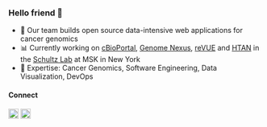 ### Hello friend 🫶

<!--
**inodb/inodb** is a ✨ _special_ ✨ repository because its `README.md` (this file) appears on your GitHub profile.

Here are some ideas to get you started:

- 🔭 I’m currently working on ...
- 🌱 I’m currently learning ...
- 👯 I’m looking to collaborate on ...
- 🤔 I’m looking for help with ...
- 💬 Ask me about ...
- 📫 How to reach me: ...
- 😄 Pronouns: ...
- ⚡ Fun fact: ...
-->

- 🧬 Our team builds open source data-intensive web applications for cancer genomics
- 📊 Currently working on [cBioPortal](https://cbioportal.org), [Genome Nexus](https://genomenexus.org), [reVUE](https://cancerrevue.org/) and [HTAN](https://humantumoratlas.org/) in the [Schultz Lab](https://www.mskcc.org/research-areas/labs/nikolaus-schultz) at MSK in New York
- 🕺 Expertise: Cancer Genomics, Software Engineering, Data Visualization, DevOps

#### Connect
<a href="https://www.linkedin.com/in/inodb/" target="_blank"><img src="https://github.com/cBioPortal/cbioportal/assets/1334004/e0d378f9-7573-4368-a241-bc99f2b88c0f" width=20 /></a>
<a href="https://twitter.com/inodb" target="_blank"><img src="https://github.com/cBioPortal/cbioportal/assets/1334004/3cfae819-9b8b-4181-91f3-af877e8d219e" width=20 /></a>
